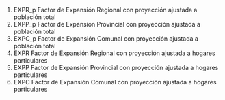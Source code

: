 1. EXPR_p Factor de Expansión Regional con proyección ajustada a población total
2. EXPP_p Factor de Expansión Provincial con proyección ajustada a población total
3. EXPC_p Factor de Expansión Comunal con proyección ajustada a población total
4. EXPR Factor de Expansión Regional con proyección ajustada a hogares particulares
5. EXPP Factor de Expansión Provincial con proyección ajustada a hogares particulares
6. EXPC Factor de Expansión Comunal con proyección ajustada a hogares particulares
